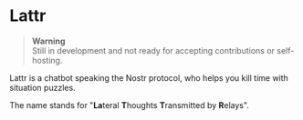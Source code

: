 # Lattr

> **Warning**\
> Still in development and not ready for accepting contributions or
> self-hosting.

Lattr is a chatbot speaking the Nostr protocol, who helps you kill time with
situation puzzles.

The name stands for "**La**teral **T**houghts **T**ransmitted by **R**elays".
